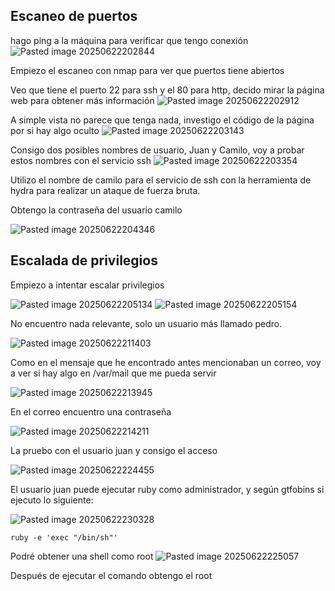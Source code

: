 ## Escaneo de puertos

hago ping a la máquina para verificar que tengo conexión
![Pasted image 20250622202844](https://github.com/user-attachments/assets/401b4f9b-2c70-4376-acd2-7900ff2fc369)


Empiezo el escaneo con nmap para ver que puertos tiene abiertos

Veo que tiene el puerto 22 para ssh y el 80 para http, decido mirar la página web para obtener más información
![Pasted image 20250622202912](https://github.com/user-attachments/assets/d7e6edcc-db65-4c16-8c86-e2d8274947e5)



A simple vista no parece que tenga nada, investigo el código de la página por si hay algo oculto
![Pasted image 20250622203143](https://github.com/user-attachments/assets/238b41cc-028b-4238-9870-a3021194d9dd)


Consigo dos posibles nombres de usuario, Juan y Camilo, voy a probar estos nombres con el servicio ssh
![Pasted image 20250622203354](https://github.com/user-attachments/assets/cf14368f-66e2-44e9-b9f5-f7d693fe818c)



Utilizo el nombre de camilo para el servicio de ssh con la herramienta de hydra para realizar un ataque de fuerza bruta. 

Obtengo la contraseña del usuario camilo

![Pasted image 20250622204346](https://github.com/user-attachments/assets/f2857706-c04c-4c62-9c1b-2ac931d35e13)


## Escalada de privilegios

Empiezo a intentar escalar privilegios

![Pasted image 20250622205134](https://github.com/user-attachments/assets/af94aed1-24b7-48dc-84cf-b70738484d55)
![Pasted image 20250622205154](https://github.com/user-attachments/assets/45f2c824-2481-462b-9381-1db390a318d7)


No encuentro nada relevante, solo un usuario más llamado pedro.

![Pasted image 20250622211403](https://github.com/user-attachments/assets/ffa76692-1e7e-4de7-b889-618718c02cf8)

Como en el mensaje que he encontrado antes mencionaban un correo, voy a ver si hay algo en /var/mail que me pueda servir

![Pasted image 20250622213945](https://github.com/user-attachments/assets/48df8c20-6bfc-41b9-a55a-9d4e8529611a)

En el correo encuentro una contraseña

![Pasted image 20250622214211](https://github.com/user-attachments/assets/e5a8ad9a-76df-4072-988a-ade2fdb81516)

La pruebo con el usuario juan y consigo el acceso

![Pasted image 20250622224455](https://github.com/user-attachments/assets/23209d6e-6506-4fd2-af42-55882e2a31bd)

El usuario juan puede ejecutar ruby como administrador, y según gtfobins si ejecuto lo siguiente:

![Pasted image 20250622230328](https://github.com/user-attachments/assets/6f008138-a269-4809-9235-b7734a99533a)

```
ruby -e 'exec "/bin/sh"'
```

Podré obtener una shell como root
![Pasted image 20250622225057](https://github.com/user-attachments/assets/c6bf946f-1287-46fb-9145-3be921ca76dc)

Después de ejecutar el comando obtengo el root
